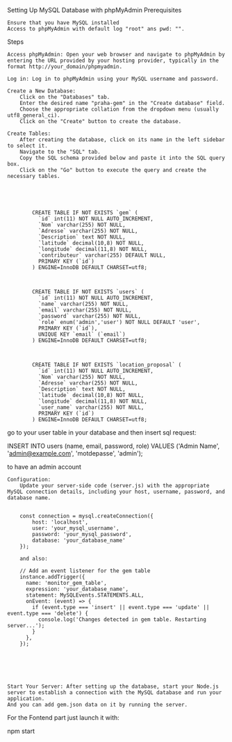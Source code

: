 Setting Up MySQL Database with phpMyAdmin
Prerequisites

    Ensure that you have MySQL installed 
    Access to phpMyAdmin with default log "root" ans pwd: "".

Steps

    Access phpMyAdmin: Open your web browser and navigate to phpMyAdmin by entering the URL provided by your hosting provider, typically in the format http://your_domain/phpmyadmin.

    Log in: Log in to phpMyAdmin using your MySQL username and password.

    Create a New Database:
        Click on the "Databases" tab.
        Enter the desired name "praha-gem" in the "Create database" field.
        Choose the appropriate collation from the dropdown menu (usually utf8_general_ci).
        Click on the "Create" button to create the database.

    Create Tables:
        After creating the database, click on its name in the left sidebar to select it.
        Navigate to the "SQL" tab.
        Copy the SQL schema provided below and paste it into the SQL query box.
        Click on the "Go" button to execute the query and create the necessary tables.




            
            CREATE TABLE IF NOT EXISTS `gem` (
              `id` int(11) NOT NULL AUTO_INCREMENT,
              `Nom` varchar(255) NOT NULL,
              `Adresse` varchar(255) NOT NULL,
              `Description` text NOT NULL,
              `latitude` decimal(10,8) NOT NULL,
              `longitude` decimal(11,8) NOT NULL,
              `contributeur` varchar(255) DEFAULT NULL,
              PRIMARY KEY (`id`)
            ) ENGINE=InnoDB DEFAULT CHARSET=utf8;
            
            
            
            CREATE TABLE IF NOT EXISTS `users` (
              `id` int(11) NOT NULL AUTO_INCREMENT,
              `name` varchar(255) NOT NULL,
              `email` varchar(255) NOT NULL,
              `password` varchar(255) NOT NULL,
              `role` enum('admin','user') NOT NULL DEFAULT 'user',
              PRIMARY KEY (`id`),
              UNIQUE KEY `email` (`email`)
            ) ENGINE=InnoDB DEFAULT CHARSET=utf8;
            
            
            
            CREATE TABLE IF NOT EXISTS `location_proposal` (
              `id` int(11) NOT NULL AUTO_INCREMENT,
              `Nom` varchar(255) NOT NULL,
              `Adresse` varchar(255) NOT NULL,
              `Description` text NOT NULL,
              `latitude` decimal(10,8) NOT NULL,
              `longitude` decimal(11,8) NOT NULL,
              `user_name` varchar(255) NOT NULL,
              PRIMARY KEY (`id`)
            ) ENGINE=InnoDB DEFAULT CHARSET=utf8;
            




go to your user table in your database and then insert sql request:

INSERT INTO users (name, email, password, role) 
VALUES ('Admin Name', 'admin@example.com', 'motdepasse', 'admin');

to have an admin account





    Configuration:
        Update your server-side code (server.js) with the appropriate MySQL connection details, including your host, username, password, and database name.


        const connection = mysql.createConnection({
            host: 'localhost',
            user: 'your_mysql_username',
            password: 'your_mysql_password',
            database: 'your_database_name'
        });
        
        and also:
        
        // Add an event listener for the gem table
        instance.addTrigger({
          name: 'monitor_gem_table',
          expression: 'your_database_name',
          statement: MySQLEvents.STATEMENTS.ALL,
          onEvent: (event) => {
            if (event.type === 'insert' || event.type === 'update' || event.type === 'delete') {
              console.log('Changes detected in gem table. Restarting server...');
            }
          },
        });






    Start Your Server: After setting up the database, start your Node.js server to establish a connection with the MySQL database and run your application.
    And you can add gem.json data on it by running the server.



For the Fontend part just launch it with:

npm start
